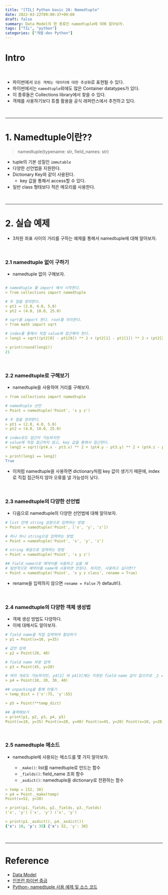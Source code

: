 ```yaml
---
title: "[TIL] Python basic 28: Namedtuple"
date: 2022-03-22T09:00:37+09:00
draft: false
summary: Data Model의 한 종류인 namedtuple에 대해 알아보자.
tags: ["TIL", "python"]
categories: ["개발-dev Python"]
---
```


# Intro

<br>

- 파이썬에서 `모든 객체는 데이터에 대한 추상화`로 표현될 수 있다.
- 파이썬에서는 `namedtuple`외에도 많은 Container datatypes가 있다.
- 이 종류들은 Collections library에서 찾을 수 있다.
- 객체를 사용하기보다 튜플 활용을 공식 레퍼런스에서 추천하고 있다.

<br>

---

# 1. Namedtuple이란??

> namedtuple(typename: str, field_names: str)

- tuple의 기본 성질인 `immutable`
- 다양한 선언법을 지원한다.
- Dictionary Key와 같이 사용된다.
  - key 값을 통해서 access할 수 있다.
- 일반 class 형태보다 적은 메모리를 사용한다.

<br>

---

# 2. 실습 예제

- 3차원 좌표 사이의 거리를 구하는 예제를 통해서 namedtuple에 대해 알아보자.

<br>

### 2.1 namedtuple 없이 구하기

- namedtuple 없이 구해보자.

```yml

# namedtuple 를 import 해서 시작한다.
> from collections import namedtuple

# 두 점을 정의한다.
> pt1 = (2.0, 4.0, 5,0)
> pt2 = (4.0, 10.0, 25.0)

# sqrt를 import 한다. root를 의미한다.
> from math import sqrt

# index를 통해서 직접 value에 접근해야 한다.
> leng1 = sqrt((pt2[0] - pt1[0]) ** 2 + (pt2[1] - pt1[1]) ** 2 + (pt2[2] - pt1[2]) ** 2 )

> print(round(leng1))
21
```

<br>

### 2.2 namedtuple로 구해보기

- namedtuple을 사용하여 거리를 구해보자.

```yml
> from collections import namedtuple

# namedtuple 선언
> Point = namedtuple('Point', 'x y z')

# 두 점을 정의한다.
> pt1 = (2.0, 4.0, 5.0)
> pt2 = (4.0, 10.0, 25.0)

# index로도 접근이 가능하지만
# value에 직접 접근하지 않고, key 값을 통해서 접근한다.
> leng2 = sqrt((pt4.x - pt3.x) ** 2 + (pt4.y - pt3.y) ** 2 + (pt4.z - pt3.z) ** 2)

> print(leng1 == leng2)
True
```

- 이처럼 namedtuple을 사용하면 dictionary처럼 key 값이 생기기 때문에, index로 직접 접근하지 않아 오류를 낼 가능성이 낮다.

<br>

### 2.3 namedtuple의 다양한 선언법

- 다음으로 namedtuple의 다양한 선언법에 대해 알아보자.

```yml
# list 안에 string 성분으로 입력하는 방법
> Point = namedtuple('Point', ['x', 'y', 'z'])

# 하나 하나 string으로 입력하는 방법
> Point = namedtuple('Point', 'x', 'y', 'z')

# string 묶음으로 입력하는 방법
> Point = namedtuple('Point', 'x y z')

## field_name으로 예약어를 사용하고 싶을 때
# 일반적으로 예약어를 name에 사용하면 안된다. 하지만, 사용하고 싶다면??
> Point = namedtuple('Point', 'x y z class', rename = True)
```

- rename을 입력하지 않으면 `rename = False` 가 default다.

<br>

### 2.4 namedtuple의 다양한 객체 생성법

- 객체 생성 방법도 다양하다.
- 이에 대해서도 알아보자.

```yml
# field name을 직접 입력하여 할당하기
> p1 = Point(x=10, y=35)

# 값만 입력
> p2 = Point(20, 40)

# field name 부분 입력
> p3 = Point(45, y=20)

# 여러 개로도 가능하지만, p4[2] 와 p4[3]에는 지정된 field-name 값이 없으므로 _2 = 30, _3 = 40 으로 저장된다.
> p4 = Point(10, 20, 30, 40)

## unpacking을 통해 만들기
> temp_dict = {'x':75, 'y':55}

> p5 = Point(**temp_dict)

## 출력해보기
> print(p1, p2, p3, p4, p5)
Point(x=10, y=35) Point(x=20, y=40) Point(x=45, y=20) Point(x=10, y=20, _2=30, _3=40) Point(x=75, y=55)
```

<br>

### 2.5 namedtuple 메소드

- namedtuple에 사용되는 메소드를 몇 가지 알아보자.

  - `_make()`: list를 namedtuple로 만드는 함수
  - `_fields()`: field_name 조회 함수
  - `_asdict()`: namedtuple을 dictionary로 전환하는 함수

```yml
> temp = [52, 38]
> p4 = Point._make(temp)
Point(x=52, y=38)

> print(p1._fields, p2._fields, p3._fields)
('x', 'y') ('x', 'y') ('x', 'y')

> print(p1._asdict(), p4._asdict())
{'x': 10, 'y': 35} {'x': 52, 'y': 38}
```

<br>

---

# Reference

- [Data Model](https://docs.python.org/3/reference/datamodel.html#special-method-names)
- [인프런 파이썬 중급](https://www.inflearn.com/course/%ED%94%84%EB%A1%9C%EA%B7%B8%EB%9E%98%EB%B0%8D-%ED%8C%8C%EC%9D%B4%EC%8D%AC-%EC%A4%91%EA%B8%89-%EC%9D%B8%ED%94%84%EB%9F%B0-%EC%98%A4%EB%A6%AC%EC%A7%80%EB%84%90)
- [Python- namedtuple 사용 예제 및 소스 코드](https://niceman.tistory.com/197?category=940952)
